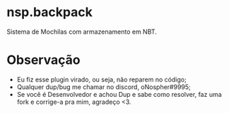 # nsp.backpack
Sistema de Mochilas com armazenamento em NBT.

# Observação
- Eu fiz esse plugin virado, ou seja, não reparem no código;
- Qualquer dup/bug me chamar no discord, oNospher#9995;
- Se você é Desenvolvedor e achou Dup e sabe como resolver,
faz uma fork e corrige-a pra mim, agradeço <3.
